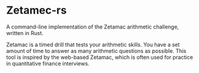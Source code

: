 # Zetamec-rs

A command-line implementation of the Zetamac arithmetic challenge, written in Rust.

Zetamac is a timed drill that tests your arithmetic skills. You have a set amount of time to answer as many arithmetic questions as possible. This tool is inspired by the web-based Zetamac, which is often used for practice in quantitative finance interviews.
